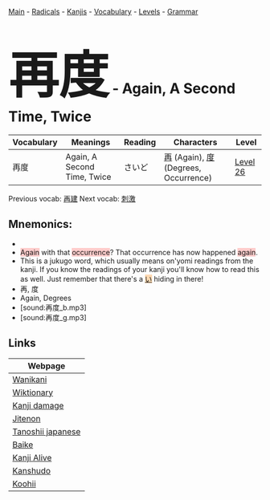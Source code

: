 <style> bigfont {font-size: 100px}</style>
[Main](../README.md) -
[Radicals](../radicals.md) -
[Kanjis](../kanjis.md) -
[Vocabulary](../vocabulary.md) -
[Levels](../levels.md) -
[Grammar](../grammar.md)
# <bigfont> 再度</bigfont> - Again, A Second Time, Twice 

| Vocabulary | Meanings | Reading | Characters | Level |
| --- | --- | --- | --- | --- |
| 再度 | Again, A Second Time, Twice | さいど |  [再](../kanjis/再.md) (Again), [度](../kanjis/度.md) (Degrees, Occurrence) | [Level 26](../levels/wk_level26.md) |

Previous vocab: [再建](再建.md) Next vocab: [刺激](刺激.md) 

## Mnemonics:

* 
* <span style="background-color:#ffcccb"> Again</span> with that <span style="background-color:#ffcccb"> occurrence</span>? That occurrence has now happened <span style="background-color:#ffcccb"> again</span>.
* This is a jukugo word, which usually means on'yomi readings from the kanji. If you know the readings of your kanji you'll know how to read this as well. Just remember that there's a <span style="background-color:#fed8b1"> [い](https://jisho.org/search/い)</span> hiding in there!
* 再, 度
* Again, Degrees
* [sound:再度_b.mp3]
* [sound:再度_g.mp3]


## Links 

| Webpage |
| --- |
| [Wanikani          ](https://www.wanikani.com/kanji/再度) |
| [Wiktionary        ](https://en.wiktionary.org/wiki/再度) |
| [Kanji damage      ](http://www.kanjidamage.com/kanji/search?utf8=✓&q=再度) |
| [Jitenon           ](https://jitenon.com/kanji/再度) |
| [Tanoshii japanese ](https://www.tanoshiijapanese.com/dictionary/kanji.cfm?k=再度) |
| [Baike             ](https://baike.baidu.com/item/再度) |
| [Kanji Alive       ](https://app.kanjialive.com/再度) |
| [Kanshudo          ](https://www.kanshudo.com/searchmn?q=再度) |
| [Koohii            ](https://kanji.koohii.com/study/kanji/再度) |
